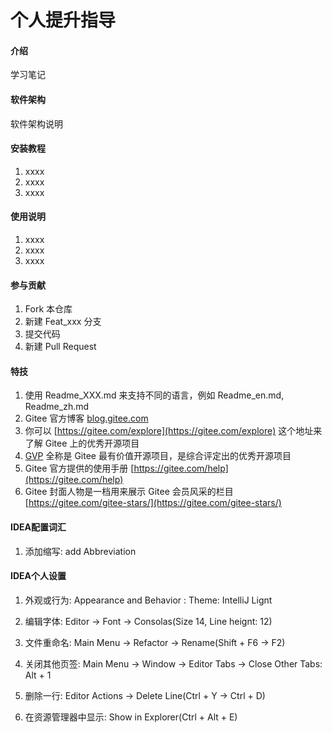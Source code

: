 # 个人提升指导

#### 介绍
学习笔记

#### 软件架构
软件架构说明


#### 安装教程

1.  xxxx
2.  xxxx
3.  xxxx

#### 使用说明

1.  xxxx
2.  xxxx
3.  xxxx

#### 参与贡献

1.  Fork 本仓库
2.  新建 Feat_xxx 分支
3.  提交代码
4.  新建 Pull Request


#### 特技

1.  使用 Readme\_XXX.md 来支持不同的语言，例如 Readme\_en.md, Readme\_zh.md
2.  Gitee 官方博客 [blog.gitee.com](https://blog.gitee.com)
3.  你可以 [https://gitee.com/explore](https://gitee.com/explore) 这个地址来了解 Gitee 上的优秀开源项目
4.  [GVP](https://gitee.com/gvp) 全称是 Gitee 最有价值开源项目，是综合评定出的优秀开源项目
5.  Gitee 官方提供的使用手册 [https://gitee.com/help](https://gitee.com/help)
6.  Gitee 封面人物是一档用来展示 Gitee 会员风采的栏目 [https://gitee.com/gitee-stars/](https://gitee.com/gitee-stars/)

#### IDEA配置词汇

1. 添加缩写: add Abbreviation


#### IDEA个人设置

1. 外观或行为: 
Appearance and Behavior : Theme: IntelliJ Lignt

2. 编辑字体:
Editor -> Font -> Consolas(Size 14, Line heignt: 12)

3. 文件重命名:
   Main Menu -> Refactor -> Rename(Shift + F6 -> F2)
   
4. 关闭其他页签:
   Main Menu -> Window -> Editor Tabs -> Close Other Tabs: Alt + 1

5. 删除一行:
   Editor Actions -> Delete Line(Ctrl + Y -> Ctrl + D)

6. 在资源管理器中显示:
   Show in Explorer(Ctrl + Alt + E)